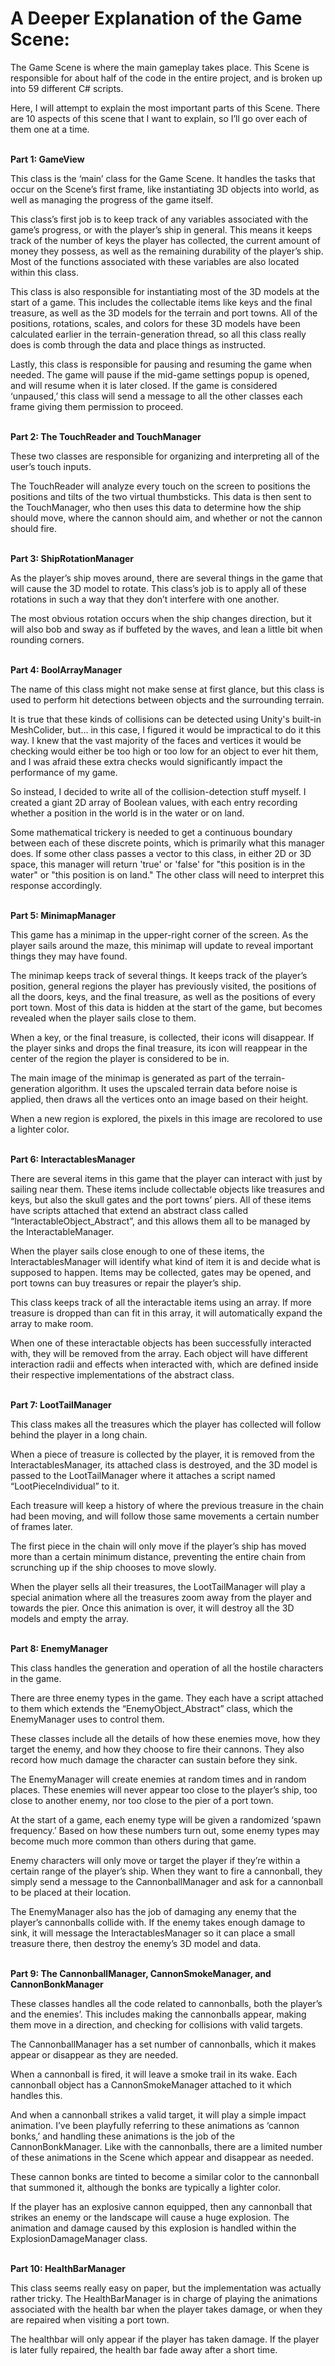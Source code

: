 # A Deeper Explanation of the Game Scene:

The Game Scene is where the main gameplay takes place. This Scene is responsible for about half of the code in the entire project, and is broken up into 59 different C# scripts.

Here, I will attempt to explain the most important parts of this Scene. There are 10 aspects of this scene that I want to explain, so I’ll go over each of them one at a time.

\
**Part 1: GameView**

This class is the ‘main’ class for the Game Scene. It handles the tasks that occur on the Scene’s first frame, like instantiating 3D objects into world, as well as managing the progress of the game itself.

This class’s first job is to keep track of any variables associated with the game’s progress, or with the player’s ship in general. This means it keeps track of the number of keys the player has collected, the current amount of money they possess, as well as the remaining durability of the player’s ship. Most of the functions associated with these variables are also located within this class.

This class is also responsible for instantiating most of the 3D models at the start of a game. This includes the collectable items like keys and the final treasure, as well as the 3D models for the terrain and port towns. All of the positions, rotations, scales, and colors for these 3D models have been calculated earlier in the terrain-generation thread, so all this class really does is comb through the data and place things as instructed.

Lastly, this class is responsible for pausing and resuming the game when needed. The game will pause if the mid-game settings popup is opened, and will resume when it is later closed. If the game is considered ‘unpaused,’ this class will send a message to all the other classes each frame giving them permission to proceed.

\
**Part 2: The TouchReader and TouchManager**

These two classes are responsible for organizing and interpreting all of the user’s touch inputs.

The TouchReader will analyze every touch on the screen to positions the positions and tilts of the two virtual thumbsticks. This data is then sent to the TouchManager, who then uses this data to determine how the ship should move, where the cannon should aim, and whether or not the cannon should fire.

\
**Part 3: ShipRotationManager**

As the player’s ship moves around, there are several things in the game that will cause the 3D model to rotate. This class’s job is to apply all of these rotations in such a way that they don’t interfere with one another.

The most obvious rotation occurs when the ship changes direction, but it will also bob and sway as if buffeted by the waves, and lean a little bit when rounding corners. 

\
**Part 4: BoolArrayManager**

The name of this class might not make sense at first glance, but this class is used to perform hit detections between objects and the surrounding terrain.

It is true that these kinds of collisions can be detected using Unity's built-in MeshColider, but... in this case, I figured it would be impractical to do it this way. I knew that the vast majority of the faces and vertices it would be checking would either be too high or too low for an object to ever hit them, and I was afraid these extra checks would significantly impact the performance of my game.

So instead, I decided to write all of the collision-detection stuff myself. I created a giant 2D array of Boolean values, with each entry recording whether a position in the world is in the water or on land.

Some mathematical trickery is needed to get a continuous boundary between each of these discrete points, which is primarily what this manager does. If some other class passes a vector to this class, in either 2D or 3D space, this manager will return 'true' or 'false' for "this position is in the water" or "this position is on land." The other class will need to interpret this response accordingly.

\
**Part 5: MinimapManager**

This game has a minimap in the upper-right corner of the screen. As the player sails around the maze, this minimap will update to reveal important things they may have found.

The minimap keeps track of several things. It keeps track of the player’s position, general regions the player has previously visited, the positions of all the doors, keys, and the final treasure, as well as the positions of every port town. Most of this data is hidden at the start of the game, but becomes revealed when the player sails close to them.

When a key, or the final treasure, is collected, their icons will disappear. If the player sinks and drops the final treasure, its icon will reappear in the center of the region the player is considered to be in.

The main image of the minimap is generated as part of the terrain-generation algorithm. It uses the upscaled terrain data before noise is applied, then draws all the vertices onto an image based on their height.

When a new region is explored, the pixels in this image are recolored to use a lighter color. 

\
**Part 6: InteractablesManager**

There are several items in this game that the player can interact with just by sailing near them. These items include collectable objects like treasures and keys, but also the skull gates and the port towns’ piers. All of these items have scripts attached that extend an abstract class called “InteractableObject_Abstract”, and this allows them all to be managed by the InteractableManager.

When the player sails close enough to one of these items, the InteractablesManager will identify what kind of item it is and decide what is supposed to happen. Items may be collected, gates may be opened, and port towns can buy treasures or repair the player’s ship.

This class keeps track of all the interactable items using an array. If more treasure is dropped than can fit in this array, it will automatically expand the array to make room.

When one of these interactable objects has been successfully interacted with, they will be removed from the array. Each object will have different interaction radii and effects when interacted with, which are defined inside their respective implementations of the abstract class.

\
**Part 7: LootTailManager**

This class makes all the treasures which the player has collected will follow behind the player in a long chain.

When a piece of treasure is collected by the player, it is removed from the InteractablesManager, its attached class is destroyed, and the 3D model is passed to the LootTailManager where it attaches a script named “LootPieceIndividual” to it.

Each treasure will keep a history of where the previous treasure in the chain had been moving, and will follow those same movements a certain number of frames later.

The first piece in the chain will only move if the player’s ship has moved more than a certain minimum distance, preventing the entire chain from scrunching up if the ship chooses to move slowly.

When the player sells all their treasures, the LootTailManager will play a special animation where all the treasures zoom away from the player and towards the pier. Once this animation is over, it will destroy all the 3D models and empty the array.

\
**Part 8: EnemyManager**

This class handles the generation and operation of all the hostile characters in the game. 

There are three enemy types in the game. They each have a script attached to them which extends the “EnemyObject_Abstract” class, which the EnemyManager uses to control them.

These classes include all the details of how these enemies move, how they target the enemy, and how they choose to fire their cannons. They also record how much damage the character can sustain before they sink. 

The EnemyManager will create enemies at random times and in random places. These enemies will never appear too close to the player’s ship, too close to another enemy, nor too close to the pier of a port town.

At the start of a game, each enemy type will be given a randomized ‘spawn frequency.’ Based on how these numbers turn out, some enemy types may become much more common than others during that game.

Enemy characters will only move or target the player if they’re within a certain range of the player’s ship. When they want to fire a cannonball, they simply send a message to the CannonballManager and ask for a cannonball to be placed at their location.

The EnemyManager also has the job of damaging any enemy that the player’s cannonballs collide with. If the enemy takes enough damage to sink, it will message the InteractablesManager so it can place a small treasure there, then destroy the enemy’s 3D model and data.

\
**Part 9: The CannonballManager, CannonSmokeManager, and CannonBonkManager**

These classes handles all the code related to cannonballs, both the player’s and the enemies’. This includes making the cannonballs appear, making them move in a direction, and checking for collisions with valid targets.

The CannonballManager has a set number of cannonballs, which it makes appear or disappear as they are needed.

When a cannonball is fired, it will leave a smoke trail in its wake. Each cannonball object has a CannonSmokeManager attached to it which handles this.

And when a cannonball strikes a valid target, it will play a simple impact animation. I’ve been playfully referring to these animations as ‘cannon bonks,’ and handling these animations is the job of the CannonBonkManager. Like with the cannonballs, there are a limited number of these animations in the Scene which appear and disappear as needed.

These cannon bonks are tinted to become a similar color to the cannonball that summoned it, although the bonks are typically a lighter color.

If the player has an explosive cannon equipped, then any cannonball that strikes an enemy or the landscape will cause a huge explosion. The animation and damage caused by this explosion is handled within the ExplosionDamageManager class.

\
**Part 10: HealthBarManager**

This class seems really easy on paper, but the implementation was actually rather tricky. The HealthBarManager is in charge of playing the animations associated with the health bar when the player takes damage, or when they are repaired when visiting a port town. 

The healthbar will only appear if the player has taken damage. If the player is later fully repaired, the health bar fade away after a short time.
